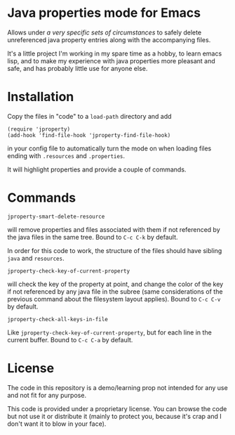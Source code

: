 Java properties mode for Emacs
===

Allows under _a very specific sets of circumstances_ to safely delete unreferenced java property entries along with the accompanying files.

It's a little project I'm working in my spare time as a hobby, to learn emacs lisp, and to make my experience with java properties more pleasant and safe, and has probably little use for anyone else.

Installation
===

Copy the files in "code" to a `load-path` directory and add

    (require 'jproperty)
    (add-hook 'find-file-hook 'jproperty-find-file-hook) 

in your config file to automatically turn the mode on when loading files ending with `.resources` and `.properties`.

It will highlight properties and provide a couple of commands.

Commands 
====

    jproperty-smart-delete-resource

will remove properties and files associated with them if not referenced by the java files in the same tree. Bound to `C-c C-k` by default.

In order for this code to work, the structure of the files should have sibling `java` and `resources`.

    jproperty-check-key-of-current-property
    
will check the key of the property at point, and change the color of the key if not referenced by any java file in the subree (same considerations of the previous command about the filesystem layout applies). Bound to `C-c C-v` by default.

    jproperty-check-all-keys-in-file
    
Like `jproperty-check-key-of-current-property`, but for each line in the current buffer. Bound to `C-c C-a` by default.

License
===

The code in this repository is a demo/learning prop not intended for any use and not fit for any purpose.

This code is provided under a proprietary license. You can browse the code but not use it or distribute it (mainly to protect you, because it's crap and I don't want it to blow in your face).

